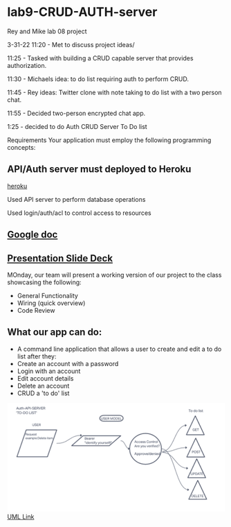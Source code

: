 # lab9-CRUD-AUTH-server
Rey and Mike lab 08 project



3-31-22
11:20 - Met to discuss project ideas/

11:25 - Tasked with building a CRUD capable server that provides authorization.

11:30 - Michaels idea: to do list requiring auth to perform CRUD.

11:45 - Rey ideas: Twitter clone with note taking to do list with a two person chat.

11:55 - Decided two-person encrypted chat app.

1:25 - decided to do Auth CRUD Server To Do list

Requirements
Your application must employ the following programming concepts:

## API/Auth server must deployed to Heroku
[heroku]()

Used API server to perform database operations

Used login/auth/acl to control access to resources

## [Google doc](https://docs.google.com/document/d/1wsUU4DYcN0ZN13N7iCrOBs61ZImt9NikzwyvC-LzSm8/edit?usp=sharing)

## [Presentation Slide Deck](https://docs.google.com/presentation/d/1wL4-YznWNWUqwGxZwVm9rXOMnkB4acqfkGfItyzhkGw/edit?usp=sharing)

MOnday, our team will present a working version of our project to the class showcasing the following:

- General Functionality
- Wiring (quick overview)
- Code Review

## What our app can do:

- A command line application that allows a user to create and edit a to do list after they:
- Create an account with a password
- Login with an account
- Edit account details
- Delete an account
- CRUD a 'to do' list

![UML](lab09UML.png)
[UML Link](https://nicholasm734954.invisionapp.com/freehand/Lab-09-UML-JnTZU5yw5?dsid_h=d11ca5c683adf79bc05df845c734b49aa958d6c6bd288487cc3c4c7aa2154e54&uid_h=ddedb533e3da7785b77b33df291811a8fcde1503979fab0b52ecf3781e81f767)



